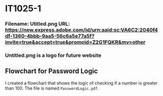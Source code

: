 # IT1025-1
### Filename: Utitled.png URL: https://new.express.adobe.com/id/urn:aaid:sc:VA6C2:2040f4df-1360-4bbb-9aa5-56c6a5e77a5f?invite=true&accept=true&promoid=Z2G1FQKR&mv=other
### Untitled.png is a logo for future website
## Flowchart for Password Logic
I created a flowchart that shows the logic of checking if a number is greater than 100. The file is named `PasswordLogic.pdf`.

